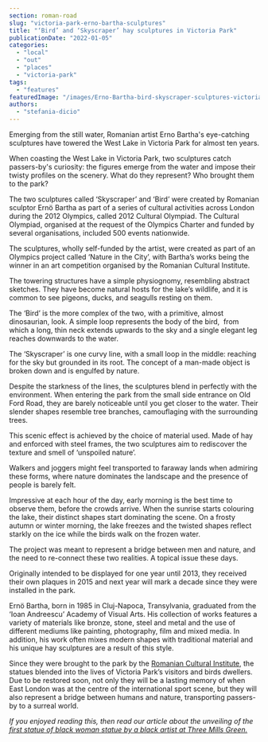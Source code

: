 ```yaml
---
section: roman-road
slug: "victoria-park-erno-bartha-sculptures"
title: "‘Bird’ and ‘Skyscraper’ hay sculptures in Victoria Park"
publicationDate: "2022-01-05"
categories: 
  - "local"
  - "out"
  - "places"
  - "victoria-park"
tags: 
  - "features"
featuredImage: "/images/Erno-Bartha-bird-skyscraper-sculptures-victoria-park-web.jpg"
authors: 
  - "stefania-dicio"
---
```


Emerging from the still water, Romanian artist Erno Bartha's eye-catching sculptures have towered the West Lake in Victoria Park for almost ten years.

When coasting the West Lake in Victoria Park, two sculptures catch passers-by's curiosity: the figures emerge from the water and impose their twisty profiles on the scenery. What do they represent? Who brought them to the park?

The two sculptures called ‘Skyscraper’ and ‘Bird’ were created by Romanian sculptor Ernö Bartha as part of a series of cultural activities across London during the 2012 Olympics, called 2012 Cultural Olympiad. The Cultural Olympiad, organised at the request of the Olympics Charter and funded by several organisations, included 500 events nationwide.  

The sculptures, wholly self-funded by the artist, were created as part of an Olympics project called ‘Nature in the City’, with Bartha’s works being the winner in an art competition organised by the Romanian Cultural Institute.

The towering structures have a simple physiognomy, resembling abstract sketches. They have become natural hosts for the lake’s wildlife, and it is common to see pigeons, ducks, and seagulls resting on them.

The ‘Bird’ is the more complex of the two, with a primitive, almost dinosaurian, look. A simple loop represents the body of the bird,  from which a long, thin neck extends upwards to the sky and a single elegant leg reaches downwards to the water. 

The ‘Skyscraper’ is one curvy line, with a small loop in the middle: reaching for the sky but grounded in its root. The concept of a man-made object is broken down and is engulfed by nature.

Despite the starkness of the lines, the sculptures blend in perfectly with the environment. When entering the park from the small side entrance on Old Ford Road, they are barely noticeable until you get closer to the water. Their slender shapes resemble tree branches, camouflaging with the surrounding trees.

This scenic effect is achieved by the choice of material used. Made of hay and enforced with steel frames, the two sculptures aim to rediscover the texture and smell of ‘unspoiled nature’.

Walkers and joggers might feel transported to faraway lands when admiring these forms, where nature dominates the landscape and the presence of people is barely felt.

Impressive at each hour of the day, early morning is the best time to observe them, before the crowds arrive. When the sunrise starts colouring the lake, their distinct shapes start dominating the scene. On a frosty autumn or winter morning, the lake freezes and the twisted shapes reflect starkly on the ice while the birds walk on the frozen water. 

The project was meant to represent a bridge between men and nature, and the need to re-connect these two realities. A topical issue these days.

Originally intended to be displayed for one year until 2013, they received their own plaques in 2015 and next year will mark a decade since they were installed in the park. 

Ernö Bartha, born in 1985 in Cluj-Napoca, Transylvania, graduated from the ‘Ioan Andreescu’ Academy of Visual Arts. His collection of works features a variety of materials like bronze, stone, steel and metal and the use of different mediums like painting, photography, film and mixed media. In addition, his work often mixes modern shapes with traditional material and his unique hay sculptures are a result of this style.

Since they were brought to the park by the [Romanian Cultural Institute](https://www.icr-london.co.uk/), the statues blended into the lives of Victoria Park’s visitors and birds dwellers. Due to be restored soon, not only they will be a lasting memory of when East London was at the centre of the international sport scene, but they will also represent a bridge between humans and nature, transporting passers-by to a surreal world.

_If you enjoyed reading this, then read our article about the unveiling of the [first statue of black woman statue by a black artist at Three Mills Green.](https://romanroadlondon.com/black-woman-statue-three-mills-green-unveiled/)_


